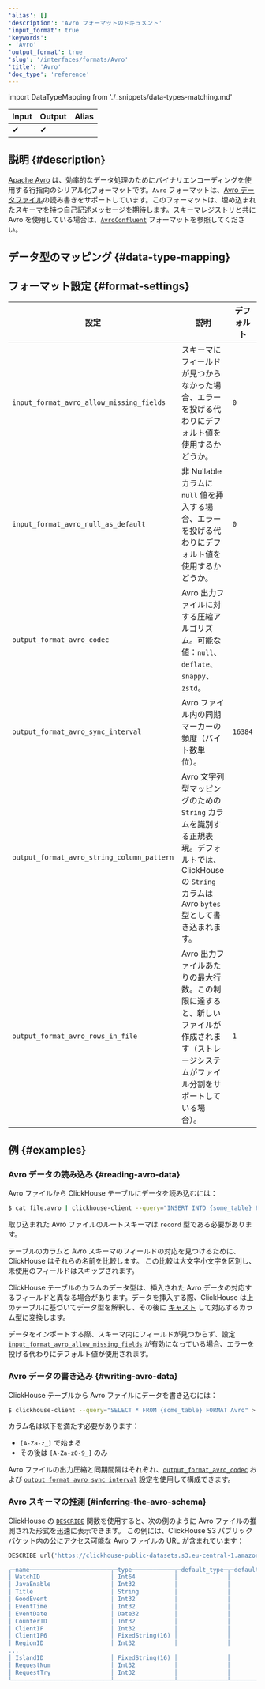 ```yaml
---
'alias': []
'description': 'Avro フォーマットのドキュメント'
'input_format': true
'keywords':
- 'Avro'
'output_format': true
'slug': '/interfaces/formats/Avro'
'title': 'Avro'
'doc_type': 'reference'
---
```


import DataTypeMapping from './_snippets/data-types-matching.md'

| Input | Output | Alias |
|-------|--------|-------|
| ✔     | ✔      |       |

## 説明 {#description}

[Apache Avro](https://avro.apache.org/) は、効率的なデータ処理のためにバイナリエンコーディングを使用する行指向のシリアル化フォーマットです。`Avro` フォーマットは、[Avro データファイル](https://avro.apache.org/docs/++version++/specification/#object-container-files)の読み書きをサポートしています。このフォーマットは、埋め込まれたスキーマを持つ自己記述メッセージを期待します。スキーマレジストリと共に Avro を使用している場合は、[`AvroConfluent`](./AvroConfluent.md) フォーマットを参照してください。

## データ型のマッピング {#data-type-mapping}

<DataTypeMapping/>

## フォーマット設定 {#format-settings}

| 設定                                             | 説明                                                                                                         | デフォルト |
|--------------------------------------------------|--------------------------------------------------------------------------------------------------------------|-----------|
| `input_format_avro_allow_missing_fields`         | スキーマにフィールドが見つからなかった場合、エラーを投げる代わりにデフォルト値を使用するかどうか。                         | `0`       |
| `input_format_avro_null_as_default`              | 非 Nullable カラムに `null` 値を挿入する場合、エラーを投げる代わりにデフォルト値を使用するかどうか。                      | `0`       |
| `output_format_avro_codec`                        | Avro 出力ファイルに対する圧縮アルゴリズム。可能な値：`null`、`deflate`、`snappy`、`zstd`。                     |           |
| `output_format_avro_sync_interval`               | Avro ファイル内の同期マーカーの頻度（バイト数単位）。                                                           | `16384`   |
| `output_format_avro_string_column_pattern`       | Avro 文字列型マッピングのための `String` カラムを識別する正規表現。デフォルトでは、ClickHouse の `String` カラムは Avro `bytes` 型として書き込まれます。 |           |
| `output_format_avro_rows_in_file`                | Avro 出力ファイルあたりの最大行数。この制限に達すると、新しいファイルが作成されます（ストレージシステムがファイル分割をサポートしている場合）。       | `1`       |

## 例 {#examples}

### Avro データの読み込み {#reading-avro-data}

Avro ファイルから ClickHouse テーブルにデータを読み込むには：

```bash
$ cat file.avro | clickhouse-client --query="INSERT INTO {some_table} FORMAT Avro"
```

取り込まれた Avro ファイルのルートスキーマは `record` 型である必要があります。

テーブルのカラムと Avro スキーマのフィールドの対応を見つけるために、ClickHouse はそれらの名前を比較します。
この比較は大文字小文字を区別し、未使用のフィールドはスキップされます。

ClickHouse テーブルのカラムのデータ型は、挿入された Avro データの対応するフィールドと異なる場合があります。データを挿入する際、ClickHouse は上のテーブルに基づいてデータ型を解釈し、その後に [キャスト](/sql-reference/functions/type-conversion-functions#cast) して対応するカラム型に変換します。

データをインポートする際、スキーマ内にフィールドが見つからず、設定 [`input_format_avro_allow_missing_fields`](/operations/settings/settings-formats.md/#input_format_avro_allow_missing_fields) が有効になっている場合、エラーを投げる代わりにデフォルト値が使用されます。

### Avro データの書き込み {#writing-avro-data}

ClickHouse テーブルから Avro ファイルにデータを書き込むには：

```bash
$ clickhouse-client --query="SELECT * FROM {some_table} FORMAT Avro" > file.avro
```

カラム名は以下を満たす必要があります：

- `[A-Za-z_]` で始まる
- その後は `[A-Za-z0-9_]` のみ

Avro ファイルの出力圧縮と同期間隔はそれぞれ、[`output_format_avro_codec`](/operations/settings/settings-formats.md/#output_format_avro_codec) および [`output_format_avro_sync_interval`](/operations/settings/settings-formats.md/#output_format_avro_sync_interval) 設定を使用して構成できます。

### Avro スキーマの推測 {#inferring-the-avro-schema}

ClickHouse の [`DESCRIBE`](/sql-reference/statements/describe-table) 関数を使用すると、次の例のように Avro ファイルの推測された形式を迅速に表示できます。
この例には、ClickHouse S3 パブリックバケット内の公にアクセス可能な Avro ファイルの URL が含まれています：

```sql
DESCRIBE url('https://clickhouse-public-datasets.s3.eu-central-1.amazonaws.com/hits.avro','Avro);

┌─name───────────────────────┬─type────────────┬─default_type─┬─default_expression─┬─comment─┬─codec_expression─┬─ttl_expression─┐
│ WatchID                    │ Int64           │              │                    │         │                  │                │
│ JavaEnable                 │ Int32           │              │                    │         │                  │                │
│ Title                      │ String          │              │                    │         │                  │                │
│ GoodEvent                  │ Int32           │              │                    │         │                  │                │
│ EventTime                  │ Int32           │              │                    │         │                  │                │
│ EventDate                  │ Date32          │              │                    │         │                  │                │
│ CounterID                  │ Int32           │              │                    │         │                  │                │
│ ClientIP                   │ Int32           │              │                    │         │                  │                │
│ ClientIP6                  │ FixedString(16) │              │                    │         │                  │                │
│ RegionID                   │ Int32           │              │                    │         │                  │                │
...
│ IslandID                   │ FixedString(16) │              │                    │         │                  │                │
│ RequestNum                 │ Int32           │              │                    │         │                  │                │
│ RequestTry                 │ Int32           │              │                    │         │                  │                │
└────────────────────────────┴─────────────────┴──────────────┴────────────────────┴─────────┴──────────────────┴────────────────┘
```
